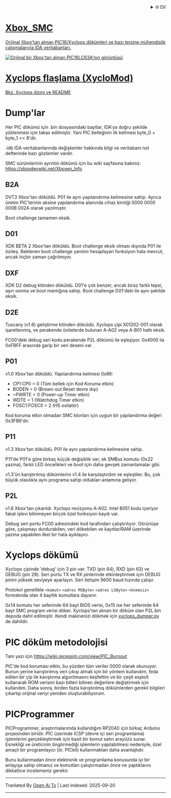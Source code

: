 
<div align="right">
  <details>
    <summary >🌐 Dil</summary>
    <div>
      <div align="center">
        <a href="https://openaitx.github.io/view.html?user=Prehistoricman&project=Xbox_SMC&lang=en">English</a>
        | <a href="https://openaitx.github.io/view.html?user=Prehistoricman&project=Xbox_SMC&lang=zh-CN">简体中文</a>
        | <a href="https://openaitx.github.io/view.html?user=Prehistoricman&project=Xbox_SMC&lang=zh-TW">繁體中文</a>
        | <a href="https://openaitx.github.io/view.html?user=Prehistoricman&project=Xbox_SMC&lang=ja">日本語</a>
        | <a href="https://openaitx.github.io/view.html?user=Prehistoricman&project=Xbox_SMC&lang=ko">한국어</a>
        | <a href="https://openaitx.github.io/view.html?user=Prehistoricman&project=Xbox_SMC&lang=hi">हिन्दी</a>
        | <a href="https://openaitx.github.io/view.html?user=Prehistoricman&project=Xbox_SMC&lang=th">ไทย</a>
        | <a href="https://openaitx.github.io/view.html?user=Prehistoricman&project=Xbox_SMC&lang=fr">Français</a>
        | <a href="https://openaitx.github.io/view.html?user=Prehistoricman&project=Xbox_SMC&lang=de">Deutsch</a>
        | <a href="https://openaitx.github.io/view.html?user=Prehistoricman&project=Xbox_SMC&lang=es">Español</a>
        | <a href="https://openaitx.github.io/view.html?user=Prehistoricman&project=Xbox_SMC&lang=it">Italiano</a>
        | <a href="https://openaitx.github.io/view.html?user=Prehistoricman&project=Xbox_SMC&lang=ru">Русский</a>
        | <a href="https://openaitx.github.io/view.html?user=Prehistoricman&project=Xbox_SMC&lang=pt">Português</a>
        | <a href="https://openaitx.github.io/view.html?user=Prehistoricman&project=Xbox_SMC&lang=nl">Nederlands</a>
        | <a href="https://openaitx.github.io/view.html?user=Prehistoricman&project=Xbox_SMC&lang=pl">Polski</a>
        | <a href="https://openaitx.github.io/view.html?user=Prehistoricman&project=Xbox_SMC&lang=ar">العربية</a>
        | <a href="https://openaitx.github.io/view.html?user=Prehistoricman&project=Xbox_SMC&lang=fa">فارسی</a>
        | <a href="https://openaitx.github.io/view.html?user=Prehistoricman&project=Xbox_SMC&lang=tr">Türkçe</a>
        | <a href="https://openaitx.github.io/view.html?user=Prehistoricman&project=Xbox_SMC&lang=vi">Tiếng Việt</a>
        | <a href="https://openaitx.github.io/view.html?user=Prehistoricman&project=Xbox_SMC&lang=id">Bahasa Indonesia</a>
        | <a href="https://openaitx.github.io/view.html?user=Prehistoricman&project=Xbox_SMC&lang=as">অসমীয়া</
      </div>
    </div>
  </details>
</div>

# Xbox_SMC
Orijinal Xbox'tan alınan PIC16/Xyclops dökümleri ve bazı tersine mühendislik çalışmalarıyla IDA veritabanları.

![Orijinal bir Xbox'tan alınan PIC16LC63A'nın görüntüsü](https://raw.githubusercontent.com/Prehistoricman/Xbox_SMC/master/pic16lc63a.jpg)

# Xyclops flaşlama (XycloMod)
[Bkz. Xyclops dizini ve README](/Xyclops)

# Dump'lar
Her PIC dökümü için .bin dosyasındaki baytlar, IDA'ya doğru şekilde yüklenmesi için takas edilmiştir. Yani PIC belleğinin ilk kelimesi byte_0 + byte_1 << 8'dir.

.idb IDA veritabanlarında değişkenler hakkında bilgi ve veritabanı not defterinde bazı gözlemler vardır.

SMC sürümlerinin ayrıntılı dökümü için bu wiki sayfasına bakınız: https://xboxdevwiki.net/Xboxen_Info

## B2A
DVT3 Xbox'tan döküldü. P01 ile aynı yapılandırma kelimesine sahip. Ayrıca üretim PIC'lerinin aksine yapılandırma alanında cihaz kimliği 0000 0000 000B 002A olarak yazılmıştır.

Boot challenge tamamen eksik.

## D01
XDK BETA 2 Xbox'tan döküldü. Boot challenge eksik olması dışında P01 ile özdeş. Beklenen boot challenge yanıtını hesaplayan fonksiyon hala mevcut, ancak hiçbir zaman çağrılmıyor.

## DXF
XDK D2 debug kitinden döküldü. D01'e çok benzer, ancak biraz farklı tepsi, aşırı ısınma ve boot mantığına sahip. Boot challenge D01'deki ile aynı şekilde eksik.

## D2E
Tuscany (v1.6) geliştirme kitinden döküldü. Xyclops çipi X01202-001 olarak işaretlenmiş, ve perakende ünitelerde bulunan A-A02 veya A-B01 hattı eksik.

FC00'deki debug seri kodu perakende P2L dökümü ile eşleşiyor. 0x4000 ila 0xFBFF arasında garip bir veri deseni var.

## P01
v1.0 Xbox'tan döküldü. Yapılandırma kelimesi 0x86:
- CP1:CP0 = 0 (Tüm bellek için Kod Koruma etkin)
- BODEN = 0 (Brown-out Reset devre dışı)
- ~PWRTE = 0 (Power-up Timer etkin)
- WDTE = 1 (Watchdog Timer etkin)
- FOSC1:FOSC0 = 2 (HS osilatör)

Kod koruma etkin olmadan SMC klonları için uygun bir yapılandırma değeri 0x3FB6'dır.

## P11
v1.3 Xbox'tan döküldü. P01 ile aynı yapılandırma kelimesine sahip.

P11'de P01'e göre birkaç küçük değişiklik var; ek SMBus komutu (0x22 yazma), farklı LED öncelikleri ve boot için daha gevşek zamanlamalar gibi.

v1.3'ün karıştırılmış dökümlerini v1.4 ile karşılaştırdım ve eşleştiler. Bu, çok büyük olasılıkla aynı programa sahip oldukları anlamına geliyor.

## P2L
v1.6 Xbox'tan çıkarıldı. Xyclops revizyonu A-A02. Intel 8051 kodu içeriyor fakat işlevi bilinmeyen birçok özel fonksiyon kaydı var.

Debug seri portu FC00 adresindeki kod tarafından çalıştırılıyor. Görünüşe göre, çalışmayı durdurabilen, veri dökebilen ve kayıtlar/RAM üzerinde yazma yapabilen ilkel bir hata ayıklayıcı.

# Xyclops dökümü

Xyclops çipinde 'debug' için 3 pin var: TXD (pin 64), RXD (pin 63) ve DEBUG (pin 29). Seri portu TX ve RX pinlerinde etkinleştirmek için DEBUG pinini yüksek seviyeye ayarlayın. Seri iletişim 9600 baud hızında çalışır.

Protokol genellikle `<komut>` `<adres MSByte>` `<adres LSByte>` `<önemsiz>` formatında olan 4 baytlık komutlara dayanır.

0x14 komutu her seferinde 64 bayt BIOS verisi, 0x15 ise her seferinde 64 bayt SMC program verisi döker. Xyclops'tan alınan bir döküm olan P2L.bin depoda dahil edilmiştir. Kendi makinenizi dökmek için [xyclops_dumper.py](/Xyclops/xyclops_dumper.py) de dahildir.

# PIC döküm metodolojisi
Tam yazı için https://wiki.recessim.com/view/PIC_Burnout

PIC'de kod koruması etkin, bu yüzden tüm veriler 0000 olarak okunuyor. Bunun yerine karıştırılmış veri çıkışı almak için bir yöntem kullandım, feda edilen bir çip ile karıştırma algoritmasını keşfettim ve bir çeşit exploit kullanarak ROM verisini bazı bitleri bilinen değerlere değiştirmek için kullandım. Daha sonra, birden fazla karıştırılmış dökümlerden gerekli bilgileri çıkartıp orijinal veriyi yeniden oluşturabiliyorum.

# PICProgrammer
PICProgrammer, araştırmalarımda kullandığım RP2040 için birkaç Arduino projesinden biridir. PIC üzerinde ICSP (devre içi seri programlama) işlemlerini gerçekleştirmek için basit bir komut satırı arayüzü sunar. Esnekliği ve üreticinin öngörmediği işlemlerin yapılabilmesi nedeniyle, özel amaçlı bir programlayıcı (ör. PICkit) kullanmaktan daha avantajlıdır.

Bunu kullanmadan önce elektronik ve programlama konusunda iyi bir anlayışa sahip olmanız ve komutları çalıştırmadan önce ne yaptıklarını dikkatlice incelemeniz gerekir.


---

Tranlated By [Open Ai Tx](https://github.com/OpenAiTx/OpenAiTx) | Last indexed: 2025-09-20

---